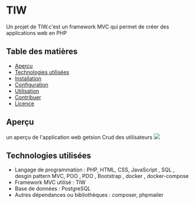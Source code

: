 
# TIW

Un projet de TIW.c'est un framework MVC qui permet de créer des applications web en PHP

## Table des matières

- [Aperçu](#aperçu)
- [Technologies utilisées](#technologies-utilisées)
- [Installation](#installation)
- [Configuration](#configuration)
- [Utilisation](#utilisation)
- [Contribuer](#contribuer)
- [Licence](#licence)

## Aperçu
un aperçu de l'application web
getsion Crud des utilisateurs
![](https://github.com/3IW-s2/WebApp/blob/feature/crud-user/gift/user.gif)

## Technologies utilisées

- Langage de programmation : PHP, HTML, CSS, JavaScript , SQL , desgin pattern MVC, POO , PDO , Bootstrap , docker , docker-compose
- Framework MVC utilisé : TIW
- Base de données : PostgreSQL
- Autres dépendances ou bibliothèques : composer, phpmailer

